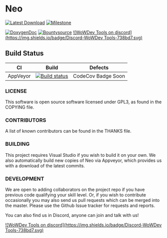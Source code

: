 # Neo

[![Latest Download](https://img.shields.io/badge/Latest-Download-blue.svg)](https://ci.appveyor.com/api/projects/majorcyto/neo-xc5d9/artifacts/Neo.zip) [![Milestone](https://img.shields.io/badge/Latest%20Tasks-Milestone%200.5-F25CBE.svg)](https://github.com/WowDevTools/Neo/milestone/1)

[![DoxygenDoc](https://img.shields.io/badge/Docs-Doxygen-red.svg)](http://neodocs.wowdev.info/) 
[![Bountysource](https://www.bountysource.com/badge/tracker?tracker_id=44433103)](https://www.bountysource.com/trackers/44433103-wowdevtools-neo?utm_source=44433103&utm_medium=shield&utm_campaign=TRACKER_BADGE) [![WoWDev Tools on discord](https://img.shields.io/badge/Discord-WoWDev Tools-738bd7.svg)](https://discord.gg/9aVwPpb)


## Build Status

CI | Build | Defects
:------------: | :------------: | :------------:
AppVeyor | [![Build status](https://ci.appveyor.com/api/projects/status/ajwv5y0bx7cn1801/branch/master?svg=true)](https://ci.appveyor.com/project/majorcyto/neo-xc5d9/branch/master) | CodeCov Badge Soon | 


### LICENSE
This software is open source software licensed under GPL3, as found in
the COPYING file.

### CONTRIBUTORS
A list of known contributors can be found in the THANKS
file.

### BUILDING
This project requires Visual Studio if you wish to build it on your own. We also automatically build new copies of Neo via Appveyor, which provides us with a download of the latest commits.

### DEVELOPMENT
We are open to adding collaborators on the project repo if you have previous code qualifying your skill level. Or, if you wish to contribute occasionally you may also send us pull requests which can be merged into the master. Please use the Github Issue tracker for requests and reports.

You can also find us in Discord, anyone can join and talk with us!

[![WoWDev Tools on discord](https://img.shields.io/badge/Discord-WoWDev Tools-738bd7.svg)](https://discord.gg/9aVwPpb)
